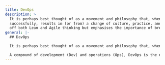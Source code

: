 ```yaml
---
title: DevOps
description: >
  It is perhaps best thought of as a movement and philosophy that, when applied
  successfully, results in (or from) a change of culture, practice, and organisation. It feeds
  off both Lean and Agile thinking but emphasises the importance of breaking...
general: |-
  ## DevOps

  It is perhaps best thought of as a movement and philosophy that, when applied successfully, results in (or from) a change of culture, practice, and organisation. It feeds off both Lean and Agile thinking but emphasises the importance of breaking down cultural impediments to change. Its ambition is to break-down silo-thinking, focusing the organisation on the rapid continuous deployment of well-defined functionality in collaboration with the customer.

  A compound of development (Dev) and operations (Ops), DevOps is the union of people, process, and technology to continually provide value to customers. DevOps enables formerly siloed roles—development, IT operations, quality engineering, and security—to coordinate and collaborate to produce better, more reliable products. By adopting a DevOps culture along with DevOps practices and tools, teams gain the ability to better respond to customer needs, increase confidence in the applications they build, and achieve business goals faster.
---
```


